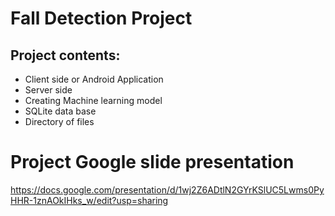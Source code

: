 # Fall Detection Project

## Project contents:
* Client side or Android Application
* Server side
* Creating Machine learning model 
* SQLite data base
* Directory of files

# Project Google slide presentation
https://docs.google.com/presentation/d/1wj2Z6ADtlN2GYrKSlUC5Lwms0PyHHR-1znAOkIHks_w/edit?usp=sharing

